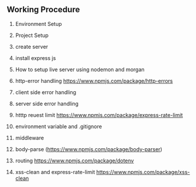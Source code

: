 ## Working Procedure
1. Environment Setup
2. Project Setup
3. create server
4. install express js
5. How to setup live server using nodemon and morgan
6. http-error handling
https://www.npmjs.com/package/http-errors

7. client side error handling
8. server side error handling
9. htttp reuest limit
https://www.npmjs.com/package/express-rate-limit

10. environment variable and .gitignore 
11. middleware
12. body-parse (https://www.npmjs.com/package/body-parser)

13. routing
https://www.npmjs.com/package/dotenv

14. xss-clean and express-rate-limit
https://www.npmjs.com/package/xss-clean